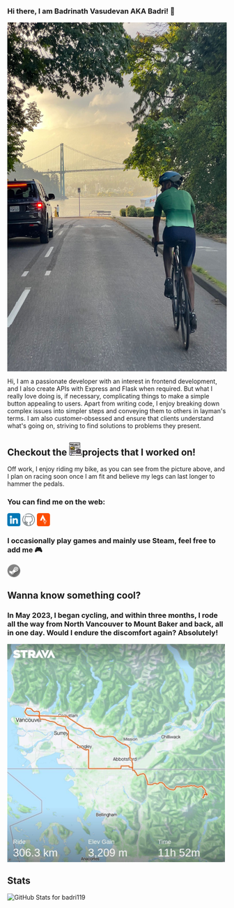 ### Hi there, I am Badrinath Vasudevan AKA Badri! :wave:

<!--
**badri119/badri119** is a ✨ _special_ ✨ repository because its `README.md` (this file) appears on your GitHub profile.

Here are some ideas to get you started:

- 🔭 I’m currently working on ...
- 🌱 I’m currently learning ...
- 👯 I’m looking to collaborate on ...
- 🤔 I’m looking for help with ...
- 💬 Ask me about ...
- 📫 How to reach me: ...
- 😄 Pronouns: ...
- ⚡ Fun fact: ...
-->

<img align="center" src="https://github.com/badri119/badri119/blob/Master/images/bike.JPG" alt="" height="800" width="800" />

Hi, I am a passionate developer with an interest in frontend development, and I also create APIs with Express and Flask when required. But what I really love doing is, if necessary, complicating things to make a simple button appealing to users. Apart from writing code, I enjoy breaking down complex issues into simpler steps and conveying them to others in layman's terms. I am also customer-obsessed and ensure that clients understand what's going on, striving to find solutions to problems they present.

## Checkout the <a><img src="https://github.com/badri119/badri119/blob/Master/images/project.png" alt="" height="30">projects</img> </a> that I worked on!

Off work, I enjoy riding my bike, as you can see from the picture above, and I plan on racing soon once I am fit and believe my legs can last longer to hammer the pedals.

### You can find me on the web:

<p align="left">
<a href="https://www.linkedin.com/in/badrinath-vasudevan/" target="blank"><img align="center" src="https://github.com/badri119/badri119/blob/Master/images/linkedin.png" alt="" height="30" /></a>
<a href="https://github.com/badri119" target="blank"><img align="center" src="https://github.com/badri119/badri119/blob/Master/images/github.png" alt="" height="30" /></a>
<a href="https://www.strava.com/athletes/27323240" target="blank"><img align="center" src="https://github.com/badri119/badri119/blob/Master/images/strava.png" alt="" height="30" /></a>
</p>

### I occasionally play games and mainly use Steam, feel free to add me 🎮

<a href="https://steamcommunity.com/id/Foodoodle" target="blank"><img align="center" src="https://github.com/badri119/badri119/blob/Master/images/steam.png" alt="" height="30" /></a>

## Wanna know something cool?

### In May 2023, I began cycling, and within three months, I rode all the way from North Vancouver to Mount Baker and back, all in one day. Would I endure the discomfort again? Absolutely!

<a href="https://www.strava.com/activities/9636811819/overview?utm_medium=web_embed&utm_source=activity_embed&strava_deeplink_url=strava%3A%2F%2Factivities%2F9636811819&_branch_match_id=1225906408202954395&_branch_referrer=H4sIAAAAAAAAA3WOywrCMBBFvyYuLW2ktIKIIF25dR0m6UiHJjbmVfx7U1vcCbO5c7iPIQTrj0Xhg4MEe7B2r%2Bk5FupGcIeG%2B5c8s%2BrwAK0lqFFEp0%2FD4mH8wqou3%2BZUk8kCVKBEgdBn0da8bsqyKdsspoQuEc6MdzEYYbCnaBi%2FzigFGok9q%2BoF%2BCk6hRlsUe%2BV7tYa0SPaZeB3yPr7LflT%2FgG5cMxc4wAAAA%3D%3D" target="blank"><img align="center" src="https://github.com/badri119/badri119/blob/Master/images/Ride.jpeg" alt="" height=500 width="500"> </img> </a>

## Stats

<img src="https://github-readme-stats.vercel.app/api?username=badri119&show_icons=true&include_all_commits=true&count_private=true&theme=jolly&layout=compact" alt="GitHub Stats for badri119" width="600">
